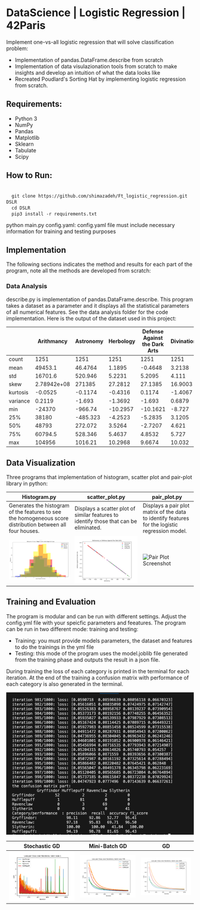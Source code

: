 # DataScience | Logistic Regression | 42Paris
Implement one-vs-all logistic regression that will solve classification problem: 
- Implementation of pandas.DataFrame.describe from scratch
- Implementation of data visulazionation tools from scratch to make insights and develop an intuition of what the data looks like
- Recreated Poudlard's Sorting Hat by implementing logistic regression from scratch.

## Requirements:
- Python 3
- NumPy
- Pandas
- Matplotlib
- Sklearn
- Tabulate
- Scipy

## How to Run:
<pre><code>
  git clone https://github.com/shimazadeh/Ft_logistic_regression.git DSLR
  cd DSLR
  pip3 install -r requirements.txt</code></pre>
  python main.py config.yaml: config.yaml file must include necessary information for training and testing purposes

## Implementation
The following sections indicates the method and results for each part of the program, note all the methods are developed from scratch:

### Data Analysis
describe.py is implementation of pandas.DataFrame.describe. This program takes a dataset as a parameter and it displays all the statistical 
parameters of all numerical features. See the data analysis folder for the code implementation. Here is the output of the dataset used in this project:

|          | Arithmancy | Astronomy | Herbology | Defense Against the Dark Arts | Divination | Muggle Studies | Ancient Runes | History of Magi | Transfiguration | Potions | Care of Magical Creatures | Charms | Flying |
| -------- | ----------- | -------- | -------- | -------- | ------- | -------- | ------- | ------- | ------- | ------- | ------- | -------- | ------- |
| count | 1251 | 1251 | 1251 | 1251 | 1251 | 1251 | 1251 | 1251 | 1251 | 1251 | 1251 | 1251 | 1251 |
| mean     | 49453.1     | 46.4764  | 1.1895   | -0.4648  | 3.2138  | -222.904 | 496.252 | 2.9786  | 1029.86 | 5.9613  | -0.0643 | -243.326 | 23.109  |
| std      | 16701.6     | 520.946  | 5.2231   | 5.2095   | 4.111   | 484.986  | 106.711 | 4.457   | 43.9829 | 3.1029  | 0.9726  | 8.7904   | 97.755  |
| skew     | 2.78942e+08 | 271385   | 27.2812  | 27.1385  | 16.9003 | 235211   | 11387.2 | 19.8645 | 1934.49 | 9.6281  | 0.946   | 77.2712  | 9556.04 |
| kurtosis | -0.0525     | -0.1174  | -0.4316  | 0.1174   | -1.4067 | 0.8039   | 0.0318  | -1.0414 | -1.2183 | 0.0033  | -0.0202 | 0.3781   | 0.859   |
| variance | 0.2119      | -1.693   | -1.3692  | -1.693   | 0.6879  | -0.7592  | -1.5902 | -0.1    | 0.1994  | -0.5513 | 0.0342  | -1.088   | -0.1605 |
| min      | -24370      | -966.74  | -10.2957 | -10.1621 | -8.727  | -1043.96 | 283.87  | -8.4311 | 906.627 | -3.6208 | -3.3137 | -261.049 | -181.47 |
| 25%      | 38180       | -485.323 | -4.2523  | -5.2835  | 3.1205  | -573.969 | 396.41  | 2.2309  | 1025.64 | 3.6842  | -0.6944 | -250.586 | -40.085 |
| 50%      | 48793       | 272.072  | 3.5264   | -2.7207  | 4.621   | -419.164 | 464.328 | 4.4026  | 1045.48 | 5.8685  | -0.0651 | -244.789 | -1.92   |
| 75%      | 60794.5     | 528.346  | 5.4637   | 4.8532   | 5.727   | 264.144  | 597.517 | 5.8939  | 1058.33 | 8.2067  | 0.5756  | -232.528 | 52.625  |
| max      | 104956      | 1016.21  | 10.2968  | 9.6674   | 10.032  | 1092.39  | 745.396 | 11.8897 | 1094.46 | 13.5368 | 3.0565  | -225.428 | 279.07  |

## Data Visualization
Three programs that implementation of histogram, scatter plot and pair-plot library in python:

| Histogram.py                                  | scatter_plot.py                               | pair_plot.py                                 |
|-----------------------------------------------|-----------------------------------------------|----------------------------------------------|
| Generates the histogram of the features to see the homogeneous score distribution between all four houses. | Displays a scatter plot of similar features to identify those that can be eliminated. | Displays a pair plot matrix of the data to identify features for the logistic regression model.  |
| ![Histogram Screenshot](<Screen Shot 2023-11-15 at 6.40.41 PM.png>) | ![Scatter Plot Screenshot](<Section2-DataVisualization/_Astronomy_vs_Defense Against the Dark Arts.png>) | ![Pair Plot Screenshot](https://github.com/shimazadeh/Ft_logistic_regression/assets/67879533/216e4d59-4d86-4aa2-87a3-cdbe3c3e80a7) |


## Training and Evaluation
The program is modular and can be run with different settings. Adjust the config.yml file with your speicfic parameters and feeatures. The program can be run in two different mode: training and testing:
- Training: you must provide models parameters, the dataset and features to do the trainings in the yml file
- Testing: this mode of the program uses the model.joblib file generated from the training phase and outputs the result in a json file. 

During training the loss of each category is printed in the terminal for each iteration. At the end of the training a confusion matrix with performance of each category is also generated in the terminal.

![Alt text](<Screen Shot 2023-11-15 at 6.56.11 PM.png>)



| Stochastic GD                            | Mini-Batch GD                               | GD                                |
|------------------------------------------|----------------------------------------|-----------------------------------|
|![Alt text](<Section3-Model and Training/Loss_training_SGD.png>)|![Alt text](<Section3-Model and Training/Loss_training_MiniGD.png>)|![Alt text](<Section3-Model and Training/Loss_training_GD.png>)|

